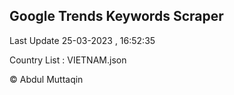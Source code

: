 

## Google Trends Keywords Scraper 
 
Last Update 25-03-2023 , 16:52:35

Country List :
VIETNAM.json



© Abdul Muttaqin 

